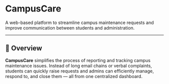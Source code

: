 # CampusCare

A web-based platform to streamline campus maintenance requests and improve communication between students and administration.

---

## 🚀 Overview

**CampusCare** simplifies the process of reporting and tracking campus maintenance issues. Instead of long email chains or verbal complaints, students can quickly raise requests and admins can efficiently manage, respond to, and close them — all from one centralized dashboard.
